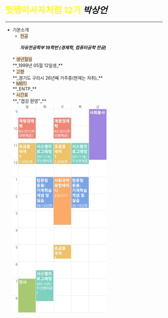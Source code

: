 # <span style="color: yellow">멋쟁이사자처럼 12기</span> **_박상언_**
***
* 기본소개
    *  <span style="color: #2D3748; background-color: #F7DDBE">전공</span>   
            **_<br>자유전공학부 19학번 (경제학, 컴퓨터공학 전공)_**  
    <br> 
    * <span style="color: #2D3748; background-color: #F7DDBE">생년월일</span>  
            <br>**_1999년 05월 12일생_**  
    <br>
    * <span style="color: #2D3748; background-color: #F7DDBE">고향</span>  
            <br>**_경기도 구리시 26년째 거주중(현재는 자취)_**  
    <br>
    * <span style="color: #2D3748; background-color: #F7DDBE">MBTI</span>  
            <br>**_ENTP_**  
    <br>
    * <span style="color: #2D3748; background-color: #F7DDBE">시간표</span>  
        <br>  **_"겹강 환영"_**  
        <br><img src="./img_sangun/시간표.jpeg" width="300px" alt="sample image">



